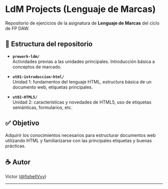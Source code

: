 # LdM Projects (Lenguaje de Marcas)

Repositorio de ejercicios de la asignatura de **Lenguaje de Marcas** del ciclo de FP DAW.

## 📁 Estructura del repositorio

- **`prework-ldm/`**  
  Actividades previas a las unidades principales. Introducción básica a conceptos de marcado.

- **`ut01-introduccion-html/`**  
  Unidad 1: fundamentos del lenguaje HTML, estructura básica de un documento web, etiquetas principales.

- **`ut02-HTML5/`**  
  Unidad 2: características y novedades de HTML5, uso de etiquetas semánticas, formularios, etc.

## ✅ Objetivo

Adquirir los conocimientos necesarios para estructurar documentos web utilizando HTML y familiarizarse con las principales etiquetas y buenas prácticas.

## ☕ Autor

Víctor ([@fishellVvv](https://github.com/fishellVvv))

---
